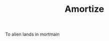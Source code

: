 ---
title: Amortize
letter: A
permalink: "/definitions/amortize.html"
body: To alien lands in mortmain
published_at: '2018-07-07'
source: Black's Law Dictionary
layout: post
---